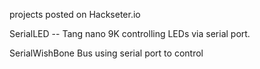 projects posted on Hackseter.io

SerialLED -- Tang nano 9K controlling LEDs via serial port. 

SerialWishBone Bus using serial port to control 

